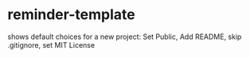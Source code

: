 # reminder-template
shows default choices for a new project: Set Public, Add README, skip .gitignore, set MIT License
